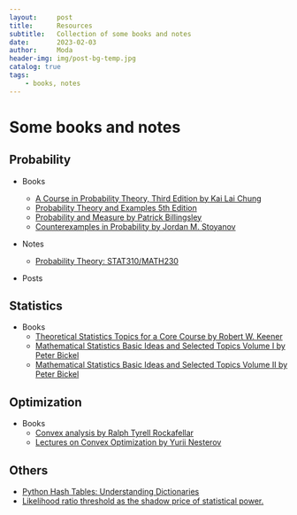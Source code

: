 ```yaml
---
layout:     post
title:      Resources
subtitle:   Collection of some books and notes
date:       2023-02-03
author:     Moda
header-img: img/post-bg-temp.jpg
catalog: true
tags:
    - books, notes
---
```


# Some books and notes

## Probability
* Books
    - [A Course in Probability Theory, Third Edition by Kai Lai Chung](https://drive.google.com/file/d/16SU4cy6KsF0dHmQVwhdYPg-WzJxfacVB/view?usp=share_link)
    - [Probability Theory and Examples 5th Edition](https://drive.google.com/file/d/1RJ5zntLl_NgNORjYcc70Lc_7iTyiGOXf/view?usp=share_link)
    - [Probability and Measure by Patrick Billingsley](https://drive.google.com/file/d/1SGKt7OKxMkGUo91Go-aMN57mQ8k5S_xn/view?usp=share_link)
    - [Counterexamples in Probability by Jordan M. Stoyanov](https://drive.google.com/file/d/1jBsa7W6kt4Ae2ukxlJ79r2WFXGXrabFG/view?usp=share_link)
* Notes
    - [Probability Theory: STAT310/MATH230](https://drive.google.com/file/d/1do3Y_L2KIasYpskCfbvwuzgI3VGmxvrh/view?usp=share_link)

* Posts

## Statistics
* Books
    - [Theoretical Statistics Topics for a Core Course by Robert W. Keener](https://drive.google.com/file/d/1tFn9Q0dkC5H0fxSojPVzoqd6iQXt7p5E/view?usp=share_link)
    - [Mathematical Statistics Basic Ideas and Selected Topics Volume I by Peter Bickel](https://drive.google.com/file/d/1GgU2ESz5TxO6DeQCxmXSVTvgK45OeS63/view?usp=share_link)
    - [Mathematical Statistics Basic Ideas and Selected Topics Volume II by Peter Bickel](https://drive.google.com/file/d/12Y6eTfAXo6Gab6Eg0dptYsH8OEoySiBI/view?usp=share_link)

## Optimization
* Books
    - [Convex analysis by Ralph Tyrell Rockafellar](https://drive.google.com/file/d/1osLEMblGBOjm1hp9IlTMM6zFWb3tAc7T/view?usp=share_link)
    - [Lectures on Convex Optimization by Yurii Nesterov](https://drive.google.com/file/d/1YXzYp-fvvUWPWCUGP72dNAEZTLVBxo52/view?usp=share_link)

## Others
* [Python Hash Tables: Understanding Dictionaries](https://thepythoncorner.com/posts/2020-08-21-hash-tables-understanding-dictionaries/)
* [Likelihood ratio threshold as the shadow price of statistical power.](http://bactra.org/weblog/630.html)